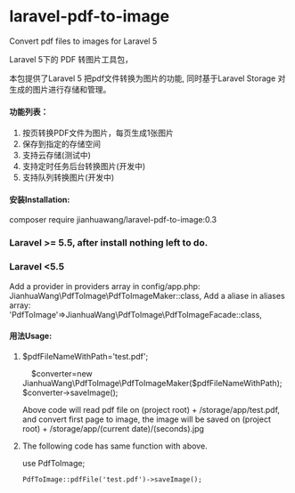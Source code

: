 # laravel-pdf-to-image
Convert pdf files to images for Laravel 5


Laravel 5下的 PDF 转图片工具包，
<p>本包提供了Laravel 5 把pdf文件转换为图片的功能, 同时基于Laravel Storage 对生成的图片进行存储和管理。</p>
<h4>功能列表：</h4>
<ol>
<li>按页转换PDF文件为图片，每页生成1张图片</li>
<li>保存到指定的存储空间</li>
<li>支持云存储(测试中)</li>
<li>支持定时任务后台转换图片(开发中)</li>
<li>支持队列转换图片(开发中)</li>
</ol>

<h4>安装Installation:</h4>
<p>
composer require jianhuawang/laravel-pdf-to-image:0.3
</p>
<h3>Laravel >= 5.5, after install nothing left to do.</h3>
<h3>Laravel <5.5</h3>
<p>
  Add a provider in providers array in config/app.php:<br>
  JianhuaWang\PdfToImage\PdfToImageMaker::class,
  Add a aliase in aliases array:<br/>
  'PdfToImage'=>JianhuaWang\PdfToImage\PdfToImageFacade::class,
  
  
  </p>

<h4>用法Usage:</h4>
<ol>
  <li>
    <p>
      $pdfFileNameWithPath='test.pdf';
      
      $converter=new JianhuaWang\PdfToImage\PdfToImageMaker($pdfFileNameWithPath);
      $converter->saveImage();
    </p>
    <p>
      Above code will read pdf file on (project root) + /storage/app/test.pdf, and convert first page to image, the image will be saved on (project root) + /storage/app/(current date)/(seconds).jpg
      </p>
  </li>
  <li>
  <p>
    The following code has same function with above.
  </p>
  <p>
    use PdfToImage;
    
    PdfToImage::pdfFile('test.pdf')->saveImage();
  </p>
</li>
</ol>
